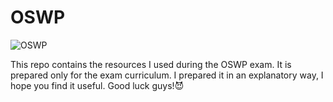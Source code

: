 # OSWP

![OSWP](https://3.134.223.139/wp-content/uploads/2020/04/offsec-student-certified-emblem-rgb-oswp.png)

This repo contains the resources I used during the OSWP exam. It is prepared only for the exam curriculum. I prepared it in an explanatory way, I hope you find it useful. Good luck guys!😈

